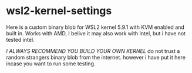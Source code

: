 # wsl2-kernel-settings
Here is a custom binary blob for WSL2 kernel 5.9.1 with KVM enabled and built in. Works with AMD, I belive it may also work with Intel, but i have not tested intel.

*I ALWAYS RECOMMEND YOU BUILD YOUR OWN KERNEL*
do not trust a random strangers binary blob from the internet. however i have put it here incase you want to run some testing.
